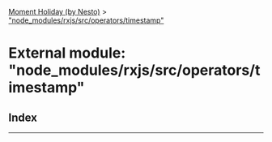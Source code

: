 [Moment Holiday (by Nesto)](../README.md) > ["node_modules/rxjs/src/operators/timestamp"](../modules/_node_modules_rxjs_src_operators_timestamp_.md)

# External module: "node_modules/rxjs/src/operators/timestamp"

## Index

---

